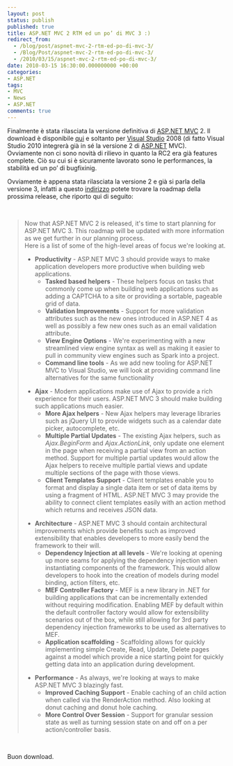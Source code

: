 ```yaml
---
layout: post
status: publish
published: true
title: ASP.NET MVC 2 RTM ed un po’ di MVC 3 :)
redirect_from: 
  - /blog/post/aspnet-mvc-2-rtm-ed-po-di-mvc-3/
  - /Blog/Post/aspnet-mvc-2-rtm-ed-po-di-mvc-3/
  - /2010/03/15/aspnet-mvc-2-rtm-ed-po-di-mvc-3/
date: 2010-03-15 16:30:00.000000000 +00:00
categories:
- ASP.NET
tags:
- MVC
- News
- ASP.NET
comments: true
---
```

<p>Finalmente è stata rilasciata la </a>versione definitiva di <a title="ASP.NET MVC" href="http://imperugo.tostring.it/Categories/Archive/MVC" target="_blank">ASP.NET MVC</a> 2. Il download è disponibile <a title="ASP.NET MVC 2.0 Download" href="http://www.microsoft.com/downloads/details.aspx?FamilyID=c9ba1fe1-3ba8-439a-9e21-def90a8615a9&amp;displaylang=en" rel="nofollow" target="_blank">qui</a> e soltanto per <a title="Search Visual Studio" href="http://imperugo.tostring.it/blog/search?q=Visual+Studio&amp;searchButton=Go" target="_blank">Visual Studio</a> 2008 (di fatto Visual Studio 2010 integrerà già in sé la versione 2 di <a title="ASP.NET" href="http://imperugo.tostring.it/categories/archive/ASP.NET" target="_blank">ASP.NET</a> MVC).     <br />Ovviamente non ci sono novità di rilievo in quanto la RC2 era già features complete. Ciò su cui si è sicuramente lavorato sono le performances, la stabilità ed un po’ di bugfixinig.</p>  <p>Ovviamente è appena stata rilasciata la versione 2 e già si parla della versione 3, infatti a questo <a title="ASPNET MVC 3 RoadMap" href="http://aspnet.codeplex.com/wikipage?title=Road%20Map&amp;referringTitle=MVC" rel="nofollow" target="_blank">indirizzo</a> potete trovare la roadmap della prossima release, che riporto qui di seguito:</p>  <p>&#160;</p>  <blockquote>   <p>Now that ASP.NET MVC 2 is released, it's time to start planning for ASP.NET MVC 3. This roadmap will be updated with more information as we get further in our planning process.      <br />Here is a list of some of the high-level areas of focus we're looking at.</p>    <ul>     <li><b>Productivity</b> - ASP.NET MVC 3 should provide ways to make application developers more productive when building web applications.         <ul>         <li><b>Tasked based helpers</b> - These helpers focus on tasks that commonly come up when building web applications such as adding a CAPTCHA to a site or providing a sortable, pageable grid of data. </li>          <li><b>Validation Improvements</b> - Support for more validation attributes such as the new ones introduced in ASP.NET 4 as well as possibly a few new ones such as an email validation attribute. </li>          <li><b>View Engine Options</b> - We're experimenting with a new streamlined view engine syntax as well as making it easier to pull in community view engines such as Spark into a project. </li>          <li><b>Command line tools</b> - As we add new tooling for ASP.NET MVC to Visual Studio, we will look at providing command line alternatives for the same functionality </li>       </ul>     </li>   </ul>    <ul>     <li><b>Ajax</b> - Modern applications make use of Ajax to provide a rich experience for their users. ASP.NET MVC 3 should make building such applications much easier.         <ul>         <li><b>More Ajax helpers</b> - New Ajax helpers may leverage libraries such as jQuery UI to provide widgets such as a calendar date picker, autocomplete, etc. </li>          <li><b>Multiple Partial Updates</b> - The existing Ajax helpers, such as <i>Ajax.BeginForm</i> and <i>Ajax.ActionLink</i>, only update one element in the page when receiving a partial view from an action method. Support for multiple partial updates would allow the Ajax helpers to receive multiple partial views and update multiple sections of the page with those views. </li>          <li><b>Client Templates Support</b> - Client templates enable you to format and display a single data item or set of data items by using a fragment of HTML. ASP.NET MVC 3 may provide the ability to connect client templates easily with an action method which returns and receives JSON data. </li>       </ul>     </li>   </ul>    <ul>     <li><b>Architecture</b> - ASP.NET MVC 3 should contain architectural improvements which provide benefits such as improved extensibility that enables developers to more easily bend the framework to their will.         <ul>         <li><b>Dependency Injection at all levels</b> - We're looking at opening up more seams for applying the dependency injection when instantiating components of the framework. This would allow developers to hook into the creation of models during model binding, action filters, etc. </li>          <li><b>MEF Controller Factory</b> - MEF is a new library in .NET for building applications that can be incrementally extended without requiring modification. Enabling MEF by default within the default controller factory would allow for extensibility scenarios out of the box, while still allowing for 3rd party dependency injection frameworks to be used as alternatives to MEF. </li>          <li><b>Application scaffolding</b> - Scaffolding allows for quickly implementing simple Create, Read, Update, Delete pages against a model which provide a nice starting point for quickly getting data into an application during development. </li>       </ul>     </li>   </ul>    <ul>     <li><b>Performance</b> - As always, we're looking at ways to make ASP.NET MVC 3 blazingly fast.         <ul>         <li><b>Improved Caching Support</b> - Enable caching of an child action when called via the RenderAction method. Also looking at donut caching and donut hole caching. </li>          <li><b>More Control Over Session</b> - Support for granular session state as well as turning session state on and off on a per action/controller basis. </li>       </ul>     </li>   </ul> </blockquote>  <p>&#160;</p>  <p>Buon download.</p>
